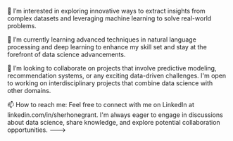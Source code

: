 👀 I’m interested in exploring innovative ways to extract insights from complex datasets and leveraging machine learning to solve real-world problems.

🌱 I’m currently learning advanced techniques in natural language processing and deep learning to enhance my skill set and stay at the forefront of data science advancements.

💞️ I’m looking to collaborate on projects that involve predictive modeling, recommendation systems, or any exciting data-driven challenges. 
  I'm open to working on interdisciplinary projects that combine data science with other domains.

📫 How to reach me: Feel free to connect with me on LinkedIn at linkedin.com/in/sherhonegrant. 
I'm always eager to engage in discussions about data science, share knowledge, and explore potential collaboration opportunities.
--->
